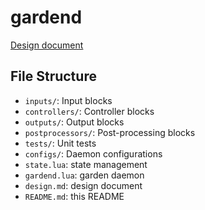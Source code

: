 # gardend

[Design document](design.md)

## File Structure

* `inputs/`: Input blocks
* `controllers/`: Controller blocks
* `outputs/`: Output blocks
* `postprocessors/`: Post-processing blocks
* `tests/`: Unit tests
* `configs/`: Daemon configurations
* `state.lua`: state management
* `gardend.lua`: garden daemon
* `design.md`: design document
* `README.md`: this README

